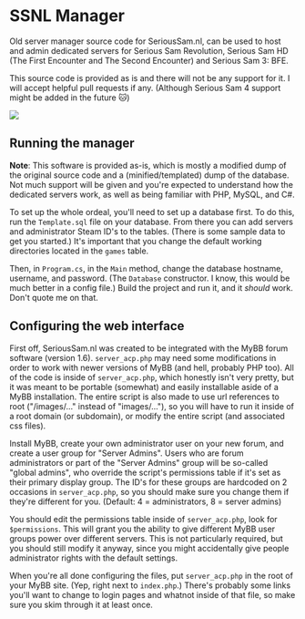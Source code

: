 SSNL Manager
============

Old server manager source code for SeriousSam.nl, can be used to host and admin dedicated servers for Serious Sam Revolution, Serious Sam HD (The First Encounter and The Second Encounter) and Serious Sam 3: BFE.

This source code is provided as is and there will not be any support for it. I will accept helpful pull requests if any. (Although Serious Sam 4 support might be added in the future :cat:)

![](http://4o4.nl/201410086RnGU.png)

## Running the manager

**Note**: This software is provided as-is, which is mostly a modified dump of the original source code and a (minified/templated) dump of the database. Not much support will be given and you're expected to understand how the dedicated servers work, as well as being familiar with PHP, MySQL, and C#.

To set up the whole ordeal, you'll need to set up a database first. To do this, run the `Template.sql` file on your database. From there you can add servers and administrator Steam ID's to the tables. (There is some sample data to get you started.) It's important that you change the default working directories located in the `games` table.

Then, in `Program.cs`, in the `Main` method, change the database hostname, username, and password. (The `Database` constructor. I know, this would be much better in a config file.) Build the project and run it, and it *should* work. Don't quote me on that.

## Configuring the web interface

First off, SeriousSam.nl was created to be integrated with the MyBB forum software (version 1.6). `server_acp.php` may need some modifications in order to work with newer versions of MyBB (and hell, probably PHP too). All of the code is inside of `server_acp.php`, which honestly isn't very pretty, but it was meant to be portable (somewhat) and easily installable aside of a MyBB installation. The entire script is also made to use url references to root ("/images/..." instead of "images/..."), so you will have to run it inside of a root domain (or subdomain), or modify the entire script (and associated css files).

Install MyBB, create your own administrator user on your new forum, and create a user group for "Server Admins". Users who are forum administrators or part of the "Server Admins" group will be so-called "global admins", who override the script's permissions table if it's set as their primary display group. The ID's for these groups are hardcoded on 2 occasions in `server_acp.php`, so you should make sure you change them if they're different for you. (Default: 4 = administrators, 8 = server admins)

You should edit the permissions table inside of `server_acp.php`, look for `$permissions`. This will grant you the ability to give different MyBB user groups power over different servers. This is not particularly required, but you should still modify it anyway, since you might accidentally give people administrator rights with the default settings.

When you're all done configuring the files, put `server_acp.php` in the root of your MyBB site. (Yep, right next to `index.php`.) There's probably some links you'll want to change to login pages and whatnot inside of that file, so make sure you skim through it at least once.
